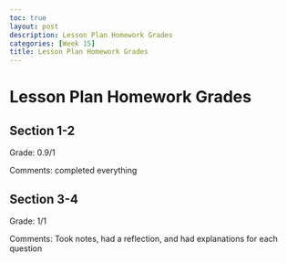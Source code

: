 ```yaml
---
toc: true
layout: post
description: Lesson Plan Homework Grades
categories: [Week 15]
title: Lesson Plan Homework Grades
---
```

# Lesson Plan Homework Grades

## Section 1-2

Grade: 0.9/1

Comments: completed everything

## Section 3-4

Grade: 1/1

Comments: Took notes, had a reflection, and had explanations for each question



